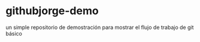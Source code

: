 # githubjorge-demo
 un simple repositorio de demostración para mostrar el flujo de trabajo de git básico
